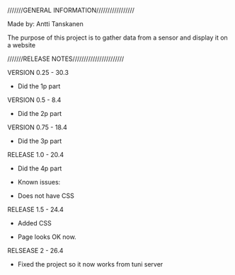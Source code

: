 

///////GENERAL INFORMATION/////////////////

Made by: Antti Tanskanen

The purpose of this project is to gather data from a sensor and display it on a website

///////RELEASE NOTES///////////////////////

VERSION 0.25 - 30.3

* Did the 1p part

VERSION 0.5 - 8.4

* Did the 2p part

VERSION 0.75 - 18.4

* Did the 3p part

RELEASE 1.0 - 20.4

* Did the 4p part

- Known issues:

* Does not have CSS


RELEASE 1.5 - 24.4

* Added CSS

* Page looks OK now.

RELSEASE 2 - 26.4

* Fixed the project so it now works from tuni server
